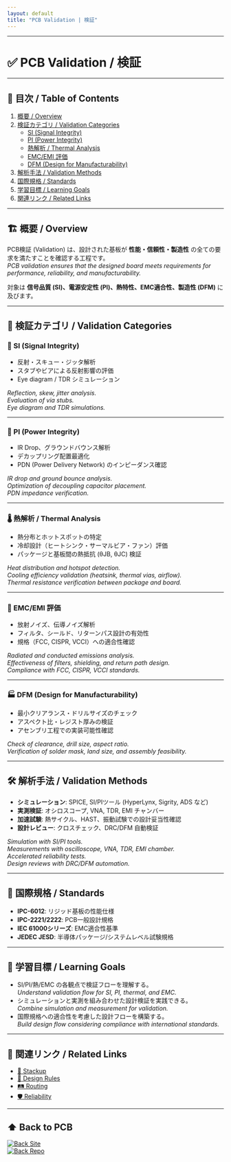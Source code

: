 ```yaml
---
layout: default
title: "PCB Validation | 検証"
---
```


---

# ✅ PCB Validation / 検証

---

## 📑 目次 / Table of Contents
1. [概要 / Overview](#-概要--overview)  
2. [検証カテゴリ / Validation Categories](#-検証カテゴリ--validation-categories)  
   - [SI (Signal Integrity)](#-si-signal-integrity)  
   - [PI (Power Integrity)](#-pi-power-integrity)  
   - [熱解析 / Thermal Analysis](#-熱解析--thermal-analysis)  
   - [EMC/EMI 評価](#-emcemi-評価)  
   - [DFM (Design for Manufacturability)](#-dfm-design-for-manufacturability)  
3. [解析手法 / Validation Methods](#-解析手法--validation-methods)  
4. [国際規格 / Standards](#-国際規格--standards)  
5. [学習目標 / Learning Goals](#-学習目標--learning-goals)  
6. [関連リンク / Related Links](#-関連リンク--related-links)  

---

## 🏗 概要 / Overview
PCB検証 (Validation) は、設計された基板が **性能・信頼性・製造性** の全ての要求を満たすことを確認する工程です。  
*PCB validation ensures that the designed board meets requirements for performance, reliability, and manufacturability.*  

対象は **信号品質 (SI)、電源安定性 (PI)、熱特性、EMC適合性、製造性 (DFM)** に及びます。  

---

## 🔑 検証カテゴリ / Validation Categories

### 📡 SI (Signal Integrity)
- 反射・スキュー・ジッタ解析  
- スタブやビアによる反射影響の評価  
- Eye diagram / TDR シミュレーション  

*Reflection, skew, jitter analysis.  
Evaluation of via stubs.  
Eye diagram and TDR simulations.*  

---

### 🔋 PI (Power Integrity)
- IR Drop、グラウンドバウンス解析  
- デカップリング配置最適化  
- PDN (Power Delivery Network) のインピーダンス確認  

*IR drop and ground bounce analysis.  
Optimization of decoupling capacitor placement.  
PDN impedance verification.*  

---

### 🌡 熱解析 / Thermal Analysis
- 熱分布とホットスポットの特定  
- 冷却設計（ヒートシンク・サーマルビア・ファン）評価  
- パッケージと基板間の熱抵抗 (θJB, θJC) 検証  

*Heat distribution and hotspot detection.  
Cooling efficiency validation (heatsink, thermal vias, airflow).  
Thermal resistance verification between package and board.*  

---

### 📶 EMC/EMI 評価
- 放射ノイズ、伝導ノイズ解析  
- フィルタ、シールド、リターンパス設計の有効性  
- 規格（FCC, CISPR, VCCI）への適合性確認  

*Radiated and conducted emissions analysis.  
Effectiveness of filters, shielding, and return path design.  
Compliance with FCC, CISPR, VCCI standards.*  

---

### 🏭 DFM (Design for Manufacturability)
- 最小クリアランス・ドリルサイズのチェック  
- アスペクト比・レジスト厚みの検証  
- アセンブリ工程での実装可能性確認  

*Check of clearance, drill size, aspect ratio.  
Verification of solder mask, land size, and assembly feasibility.*  

---

## 🛠 解析手法 / Validation Methods
- **シミュレーション**: SPICE, SI/PIツール (HyperLynx, Sigrity, ADS など)  
- **実測検証**: オシロスコープ, VNA, TDR, EMI チャンバー  
- **加速試験**: 熱サイクル、HAST、振動試験での設計妥当性確認  
- **設計レビュー**: クロスチェック、DRC/DFM 自動検証  

*Simulation with SI/PI tools.  
Measurements with oscilloscope, VNA, TDR, EMI chamber.  
Accelerated reliability tests.  
Design reviews with DRC/DFM automation.*  

---

## 📏 国際規格 / Standards
- **IPC-6012**: リジッド基板の性能仕様  
- **IPC-2221/2222**: PCB一般設計規格  
- **IEC 61000シリーズ**: EMC適合性基準  
- **JEDEC JESD**: 半導体パッケージ/システムレベル試験規格  

---

## 🎯 学習目標 / Learning Goals
- SI/PI/熱/EMC の各観点で検証フローを理解する。  
  *Understand validation flow for SI, PI, thermal, and EMC.*  
- シミュレーションと実測を組み合わせた設計検証を実践できる。  
  *Combine simulation and measurement for validation.*  
- 国際規格への適合性を考慮した設計フローを構築する。  
  *Build design flow considering compliance with international standards.*  

---

## 🔗 関連リンク / Related Links
- [📑 Stackup](./stackup.md)  
- [📏 Design Rules](./design_rules.md)  
- [🛤 Routing](./routing.md)  
- [🛡 Reliability](./reliability.md)  

---

## ⬆️ Back to PCB
[![Back Site](https://img.shields.io/badge/⬆️%20Back-Site-brightgreen?logo=githubpages)](https://samizo-aitl.github.io/Edusemi-Plus/Assembly-Integration/PCB/)  
[![Back Repo](https://img.shields.io/badge/⬆️%20Back-Repo-blue?logo=github)](https://github.com/Samizo-AITL/Edusemi-Plus/tree/main/Assembly-Integration/PCB)
